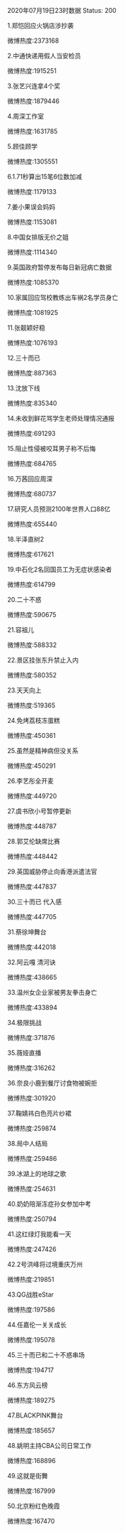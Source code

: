 2020年07月19日23时数据
Status: 200

1.郑恺回应火锅店涉抄袭

微博热度:2373168

2.中通快递用假人当安检员

微博热度:1915251

3.张艺兴连拿4个奖

微博热度:1879446

4.周深工作室

微博热度:1631785

5.顾佳顾学

微博热度:1305551

6.1.71秒算出15笔6位数加减

微博热度:1179133

7.姜小果误会妈妈

微博热度:1153081

8.中国女排版无价之姐

微博热度:1114340

9.英国政府暂停发布每日新冠病亡数据

微博热度:1085370

10.家属回应驾校教练出车祸2名学员身亡

微博热度:1081925

11.张靓颖好稳

微博热度:1076193

12.三十而已

微博热度:887363

13.沈放下线

微博热度:835340

14.未收到鲜花骂学生老师处理情况通报

微博热度:691293

15.阻止性侵被咬耳男子称不后悔

微博热度:684765

16.万茜回应周深

微博热度:680737

17.研究人员预测2100年世界人口88亿

微博热度:655440

18.半泽直树2

微博热度:617621

19.中石化2名回国员工为无症状感染者

微博热度:614799

20.二十不惑

微博热度:590675

21.容祖儿

微博热度:588332

22.景区挂张东升禁止入内

微博热度:580352

23.天天向上

微博热度:519365

24.免烤荔枝冻蛋糕

微博热度:450361

25.虽然是精神病但没关系

微博热度:450291

26.李艺彤全开麦

微博热度:449720

27.虞书欣小号暂停更新

微博热度:448787

28.郭艾伦缺席比赛

微博热度:448442

29.英国威胁停止向香港派遣法官

微博热度:447837

30.三十而已 代入感

微博热度:447705

31.蔡徐坤舞台

微博热度:442018

32.阿云嘎 清河诀

微博热度:438665

33.温州女企业家被男友拳击身亡

微博热度:433894

34.极限挑战

微博热度:371876

35.薇娅直播

微博热度:316262

36.奈良小鹿到餐厅讨食物被婉拒

微博热度:301920

37.鞠婧祎白色亮片纱裙

微博热度:259874

38.局中人结局

微博热度:259486

39.冰湖上的地球之歌

微博热度:254631

40.奶奶陪渐冻症孙女参加中考

微博热度:250794

41.这红绿灯我能看一天

微博热度:247426

42.2号洪峰将过境重庆万州

微博热度:219851

43.QG战胜eStar

微博热度:197586

44.任嘉伦一关关成长

微博热度:195078

45.三十而已和二十不惑串场

微博热度:194717

46.东方风云榜

微博热度:189275

47.BLACKPINK舞台

微博热度:185657

48.姚明主持CBA公司日常工作

微博热度:168896

49.这就是街舞

微博热度:167999

50.北京粉红色晚霞

微博热度:167470

